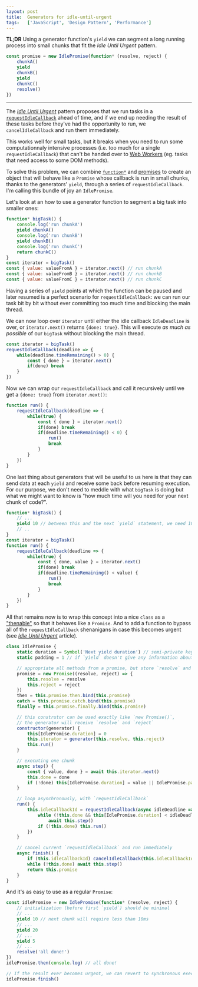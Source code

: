 ```yaml
---
layout: post
title:  Generators for idle-until-urgent
tags:   ['JavaScript', 'Design Pattern', 'Performance']
---
```


**TL;DR** Using a generator function's `yield` we can segment a long running process into small chunks that fit the *Idle Until Urgent* pattern.
``` javascript
const promise = new IdlePromise(function* (resolve, reject) {
    chunkA()
    yield
    chunkB()
    yield
    chunkC()
    resolve()
})
```

<hr>

The [*Idle Until Urgent*](http://til.florianpellet.com/2019/07/15/Idle-until-urgent/) pattern proposes that we run tasks in a [`requestIdleCallback`](https://developer.mozilla.org/en-US/docs/Web/API/Window/requestIdleCallback) ahead of time, and if we end up needing the result of these tasks before they've had the opportunity to run, we `cancelIdleCallback` and run them immediately.

This works well for small tasks, but it breaks when you need to run some computationnaly intensive processes (i.e. too much for a single `requestIdleCallback`) that can't be handed over to [Web Workers](https://developer.mozilla.org/en-US/docs/Web/API/Web_Workers_API) (eg. tasks that need access to some DOM methods). 

To solve this problem, we can combine [`function*`](https://developer.mozilla.org/en-US/docs/Web/JavaScript/Reference/Statements/function*) and [promises](https://developer.mozilla.org/en-US/docs/Web/JavaScript/Reference/Global_Objects/Promise) to create an object that will behave like a `Promise` whose callback is run in small chunks, thanks to the generators' `yield`, through a series of `requestIdleCallback`. I'm calling this bundle of joy an `IdlePromise`.

Let's look at an how to use a generator function to segment a big task into smaller ones:

```javascript
function* bigTask() {
    console.log('run chunkA')
    yield chunkA()
    console.log('run chunkB')
    yield chunkB()
    console.log('run chunkC')
    return chunkC()
}
const iterator = bigTask()
const { value: valueFromA } = iterator.next() // run chunkA
const { value: valueFromB } = iterator.next() // run chunkB
const { value: valueFromC } = iterator.next() // run chunkC
```

Having a series of `yield` points at which the function can be paused and later resumed is a perfect scenario for `requestIdleCallback`: we can run our task bit by bit without ever committing too much time and blocking the main thread.

We can now loop over `iterator` until either the idle callback `IdleDeadline` is over, or `iterator.next()` returns `{done: true}`. This will execute *as much as possible* of our `bigTask` without blocking the main thread.

```javascript
const iterator = bigTask()
requestIdleCallback(deadline => {
    while(deadline.timeRemaining() > 0) {
        const { done } = iterator.next()
        if(done) break
    }
})
```

Now we can wrap our `requestIdleCallback` and call it recursively until we get a `{done: true}` from `iterator.next()`:

```javascript
function run() {
    requestIdleCallback(deadline => {
        while(true) {
            const { done } = iterator.next()
            if(done) break
            if(deadline.timeRemaining() < 0) {
                run()
                break
            }
        }
    })
}
```

One last thing about generators that will be useful to us here is that they can send data at each `yield` and receive some back before resuming execution. For our purpose, we don't need to meddle with what `bigTask` is doing but what we might want to know is "how much time will you need for your next chunk of code?".

```javascript
function* bigTask() {
    // ...
    yield 10 // between this and the next `yield` statement, we need 10ms
    // ..
}
const iterator = bigTask()
function run() {
    requestIdleCallback(deadline => {
        while(true) {
            const { done, value } = iterator.next()
            if(done) break
            if(deadline.timeRemaining() < value) {
                run()
                break
            }
        }
    })
}
```

All that remains now is to wrap this concept into a nice `class` as a ["thenable"](http://til.florianpellet.com/2019/07/31/Thenables-and-trigger-promises/) so that it behaves like a `Promise`. And to add a function to bypass all of the `requestIdleCallback` shenanigans in case this becomes urgent (see [*Idle Until Urgent*](http://til.florianpellet.com/2019/07/15/Idle-until-urgent/) article).

```javascript
class IdlePromise {
    static duration = Symbol('Next yield duration') // semi-private key because messing with this would break stuff
    static padding = 1 // if `yield` doesn't give any information about timing, assume 1ms

    // appropriate all methods from a promise, but store `resolve` and `reject` to be used elsewhere
    promise = new Promise((resolve, reject) => {
        this.resolve = resolve
        this.reject = reject
    })
    then = this.promise.then.bind(this.promise)
    catch = this.promise.catch.bind(this.promise)
    finally = this.promise.finally.bind(this.promise)

    // this construtor can be used exactly like `new Promise()`,
    // the generator will receive `resolve` and `reject`
    constructor(generator) {
        this[IdlePromise.duration] = 0
        this.iterator = generator(this.resolve, this.reject)
        this.run()
    }

    // executing one chunk
    async step() {
        const { value, done } = await this.iterator.next()
        this.done = done
        if (!done) this[IdlePromise.duration] = value || IdlePromise.padding
    }

    // loop asynchronously, with `requestIdleCallback`
    run() {
        this.idleCallbackId = requestIdleCallback(async idleDeadline => {
            while (!this.done && this[IdlePromise.duration] < idleDeadline.timeRemaining())
                await this.step()
            if (!this.done) this.run()
        })
    }

    // cancel current `requestIdleCallback` and run immediately
    async finish() {
        if (this.idleCallbackId) cancelIdleCallback(this.idleCallbackId)
        while (!this.done) await this.step()
        return this.promise
    }
}
```

And it's as easy to use as a regular `Promise`:

```javascript
const idlePromise = new IdlePromise(function* (resolve, reject) {
    // initialization (before first `yield`) should be minimal
    // ...
    yield 10 // next chunk will require less than 10ms
    // ...
    yield 20
    // ...
    yield 5
    // ...
    resolve('all done!')
})
idlePromise.then(console.log) // all done!

// If the result ever becomes urgent, we can revert to synchronous execution
idlePromise.finish()
```